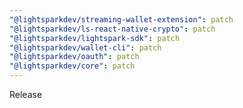 ```yaml
---
"@lightsparkdev/streaming-wallet-extension": patch
"@lightsparkdev/ls-react-native-crypto": patch
"@lightsparkdev/lightspark-sdk": patch
"@lightsparkdev/wallet-cli": patch
"@lightsparkdev/oauth": patch
"@lightsparkdev/core": patch
---
```

Release
